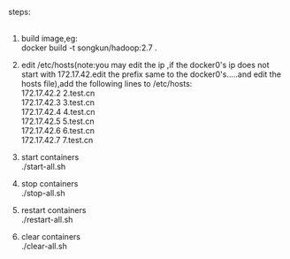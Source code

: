 steps:<br/><br/>

1. build image,eg:<br/>
  docker build -t songkun/hadoop:2.7 .
2. edit /etc/hosts(note:you may edit the ip ,if the docker0's ip does not start with 172.17.42.edit the prefix same to the docker0's.....and edit the hosts file),add the following lines to /etc/hosts:<br/>
  172.17.42.2 2.test.cn<br/>
  172.17.42.3 3.test.cn<br/>
  172.17.42.4 4.test.cn<br/>
  172.17.42.5 5.test.cn<br/>
  172.17.42.6 6.test.cn<br/>
  172.17.42.7 7.test.cn
  
3. start containers <br/>
  ./start-all.sh
4. stop containers <br/>
  ./stop-all.sh
5. restart containers<br/>
  ./restart-all.sh
6. clear containers<br/>
  ./clear-all.sh
